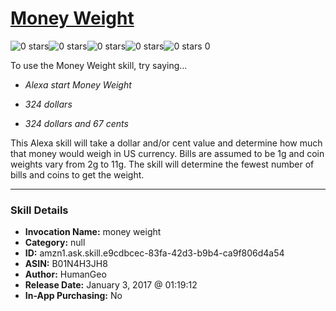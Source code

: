 # [Money Weight](http://alexa.amazon.com/#skills/amzn1.ask.skill.e9cdbcec-83fa-42d3-b9b4-ca9f806d4a54)
![0 stars](../../images/ic_star_border_black_18dp_1x.png)![0 stars](../../images/ic_star_border_black_18dp_1x.png)![0 stars](../../images/ic_star_border_black_18dp_1x.png)![0 stars](../../images/ic_star_border_black_18dp_1x.png)![0 stars](../../images/ic_star_border_black_18dp_1x.png) 0

To use the Money Weight skill, try saying...

* *Alexa start Money Weight*

* *324 dollars*

* *324 dollars and 67 cents*

This Alexa skill will take a dollar and/or cent value and determine how much that money would weigh in US currency. Bills are assumed to be 1g and coin weights vary from 2g to 11g. The skill will determine the fewest number of bills and coins to get the weight.

***

### Skill Details

* **Invocation Name:** money weight
* **Category:** null
* **ID:** amzn1.ask.skill.e9cdbcec-83fa-42d3-b9b4-ca9f806d4a54
* **ASIN:** B01N4H3JH8
* **Author:** HumanGeo
* **Release Date:** January 3, 2017 @ 01:19:12
* **In-App Purchasing:** No
